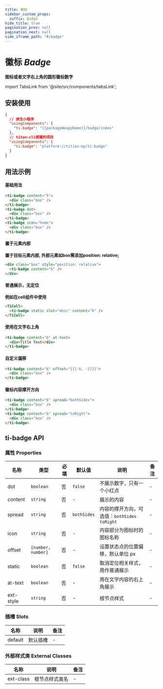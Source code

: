 ```yaml
---
title: 徽标
sidebar_custom_props:
  suffix: Badge
hide_title: true
pagination_prev: null
pagination_next: null
side_iframe_path: "#/badge"
---
```


# 徽标 _Badge_
**图标或者文字右上角的圆形徽标数字**

import TabsLink from '@site/src/components/tabsLink';

<TabsLink id="ti-badge-api" />

## 安装使用
```json showLineNumbers
{
  // 原生小程序
  "usingComponents": {
    "ti-badge": "{{packageWeappName}}/badge/index"
  },
  // titan-cli搭建的项目
  "usingComponents": {
    "ti-badge": "platform://titian-mp/ti-badge"
  }
}
```

## 用法示例

#### 基础用法
```html showLineNumbers
<ti-badge content="5">
  <div class="box" /> 
</ti-badge>
<ti-badge dot>
  <div class="box" />
</ti-badge>
<ti-badge icon="home">
  <div class="box" />
</ti-badge>
```
#### 置于元素内部
**置于目标元素内部, 外部元素如box需添加position: relative;**
```html showLineNumbers
<div class="box" style="position: relative">
  <ti-badge content="6" />
</div>
```
#### 普通展示，无定位
**例如在cell组件中使用**
```html showLineNumbers
<TiCell>
  <ti-badge static slot="desc" content="6" />
</TiCell>
```
#### 使用在文字右上角
```html showLineNumbers
<ti-badge content="6" at-text>
  <div>Title Text</div>
</ti-badge>
```
#### 自定义偏移
```html showLineNumbers
<ti-badge content="6" offset="{{[-6, -2]}}">
  <div class="box" />
</ti-badge>
```
#### 徽标内容撑开方向
```html showLineNumbers
<ti-badge content="6" spread="bothSides">
  <div class="box" />
</ti-badge>
<ti-badge content="6" spread="toRight">
  <div class="box" />
</ti-badge>
```
## ti-badge API
### 属性 **Properties**

| 名称     | 类型               | 必填 | 默认值    | 说明                                       | 备注 |
| -------- | ------------------ | ---- | --------- | ------------------------------------------ | ---- |
| dot      | `boolean`          | 否   | `false`     | 不展示数字，只有一个小红点                 | -    |
| content  | `string`           | 否   | -         | 展示的内容                                 | -    |
| spread   | `string`           | 否   | `bothSides` | 内容的撑开方向，可选值：`bothSides` `toRight` | -    |
| icon     | `string`           | 否   | -         | 内容部分为图标时的图标名称                 | -    |
| offset   | `[number, number]` | 否   | -         | 设置状态点的位置偏移，默认单位 px          | -    |
| static   | `boolean`          | 否   | `false`     | 取消定位相关样式，用作普通展示             | -    |
| at-text   | `boolean`          | 否   | -         | 用在文字内容的右上角展示                   | -    |
| ext-style | `string`           | 否   | -         | 根节点样式                                 | -    |

### 插槽 **Slots**

| 名称    | 说明     | 备注 |
| ------- | -------- | ---- |
| default | 默认插槽 | -    |

### 外部样式类 **External Classes**

| 名称     | 说明           | 备注 |
| -------- | -------------- | ---- |
| ext-class | 根节点样式类名 | -    |
